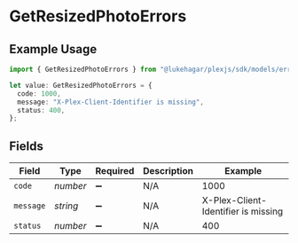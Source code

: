# GetResizedPhotoErrors

## Example Usage

```typescript
import { GetResizedPhotoErrors } from "@lukehagar/plexjs/sdk/models/errors";

let value: GetResizedPhotoErrors = {
  code: 1000,
  message: "X-Plex-Client-Identifier is missing",
  status: 400,
};
```

## Fields

| Field                               | Type                                | Required                            | Description                         | Example                             |
| ----------------------------------- | ----------------------------------- | ----------------------------------- | ----------------------------------- | ----------------------------------- |
| `code`                              | *number*                            | :heavy_minus_sign:                  | N/A                                 | 1000                                |
| `message`                           | *string*                            | :heavy_minus_sign:                  | N/A                                 | X-Plex-Client-Identifier is missing |
| `status`                            | *number*                            | :heavy_minus_sign:                  | N/A                                 | 400                                 |